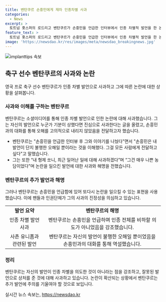 ```yaml
---
title: 벤탄쿠르 손흥민에게 재차 인종차별 사과
categories:
  - News
excerpt: >
  토트넘 홋스퍼의 로드리고 벤탄쿠르가 손흥민을 언급한 인터뷰에서 인종 차별적 발언을 한 논란에 대해 사과했다. 벤탄쿠르는 손흥민과의 대화를 통해 오해를 해소했고, 사과의 진정성을 강조했다. 그러나 벤탄쿠르의 일본 기업 소니를 일본 선수 손흥민의 애칭으로 오인한 발언으로 추가 논란을 빚었으며, 인권단체와 팬들의 비판을 받고 있다. 그는 자신이 특정 인종을 비하한 적은 없다는 의미를 전했다.
feature_text: >
  토트넘 홋스퍼의 로드리고 벤탄쿠르가 손흥민을 언급한 인터뷰에서 인종 차별적 발언을 한 논란에 대해 사과했다. 벤탄쿠르는 손흥민과의 대화를 통해 오해를 해소했고, 사과의 진정성을 강조했다. 그러나 벤탄쿠르의 일본 기업 소니를 일본 선수 손흥민의 애칭으로 오인한 발언으로 추가 논란을 빚었으며, 인권단체와 팬들의 비판을 받고 있다. 그는 자신이 특정 인종을 비하한 적은 없다는 의미를 전했다.
image: 'https://newsdao.kr/res/images/meta/newsdao_breakingnews.jpg'
---
```


<p><img src="https://newsdao.kr/res/images/meta/newsdao_breakingnews.jpg" alt="implanttips 속보" /></p>

<h2 data-ke-size="size26">축구 선수 벤탄쿠르의 사과와 논란</h2>

<p data-ke-size="size16">영국 프로 축구 선수 벤탄쿠르가 인종 차별 발언으로 사과하고 그에 따른 논란에 대한 상황을 살펴봅니다.</p>

<h3 data-ke-size="size24">사과와 이해를 구하는 벤탄쿠르</h3>

<p data-ke-size="size16">벤탄쿠르는 소셜미디어를 통해 인종 차별 발언으로 인한 논란에 대해 사과했습니다. 그는 자신의 발언으로 누군가 기분이 상했다면 진심으로 사과한다는 글을 올렸고, 손흥민과의 대화를 통해 오해를 고의적으로 내리지 않았음을 전달하고자 했습니다.</p>

<ul>
  <li>벤탄쿠르는 "손흥민을 언급한 인터뷰 후 그와 이야기를 나눴다"면서 "손흥민은 내 발언이 단지 불행한 오해일 뿐이라는 것을 이해했다. 그걸 모든 사람에게 전달하고 싶다"고 말했습니다.</li>
  <li>그는 또한 “내 형제 쏘니, 최근 일어난 일에 대해 사과하겠다”며 “그건 매우 나쁜 농담이었다"며 논란을 일으킨 발언에 대한 사과와 해명을 전했습니다.</li>
</ul>

<h3 data-ke-size="size24">벤탄쿠르의 추가 발언과 해명</h3>

<p data-ke-size="size16">그러나 벤탄쿠르는 손흥민을 언급함에 있어 또다시 논란을 일으킬 수 있는 표현을 사용했습니다. 이에 팬들과 인권단체가 그의 사과의 진정성을 의심하고 있습니다.</p>

<table style="width: 100%;">
<tbody>
<tr>
<td style="text-align: center; height: 17px;"><b>발언 요약</b></td>
<td style="text-align: center; height: 17px;"><b>벤탄쿠르의 해명</b></td>
</tr>
<tr>
<td style="text-align: center;">인종 차별 발언 사과</td>
<td style="text-align: center;">벤탄쿠르는 손흥민을 언급하며 인종 전체를 비하할 의도가 아니었음을 강조했습니다.</td>
</tr>
<tr>
<td style="text-align: center;">사촌 유니폼과 관련된 발언</td>
<td style="text-align: center;">벤탄쿠르는 자신의 발언이 불행한 오해일 뿐이었음을 손흥민과의 대화를 통해 역설했습니다.</td>
</tr>
</tbody>
</table>

<h3 data-ke-size="size24">정리</h3>

<p data-ke-size="size16">벤탄쿠르는 자신의 발언이 인종 차별을 의도한 것이 아니라는 점을 강조하고, 잘못된 발언으로 상처를 준 것에 대해 사과하고 있습니다. 논란이 확산되는 상황에서 벤탄쿠르는 추가 발언에 주의를 기울여야 할 것으로 보입니다.</p>
실시간 뉴스 속보는, <a href="https://newsdao.kr" rel="dofollow">https://newsdao.kr</a>


